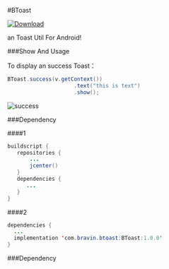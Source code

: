  #BToast

 [ ![Download](https://api.bintray.com/packages/bsss/maven/BToast/images/download.svg) ](https://bintray.com/bsss/maven/BToast/_latestVersion)
 
 an Toast Util For Android!
 
 ###Show And Usage
  
  To display an success Toast：
  
   ```Java
   BToast.success(v.getContext())
                        .text("this is text")
                        .show();
   ```
   
   ![success](https://github.com/bravinshi/ImJack/blob/master/BToast_screen_cup/success.jpg) 
  
  
 
 ###Dependency
 
 ####1
 
 ```Java
 buildscript {
    repositories {
        ...
        jcenter()
    }
    dependencies {
       ...
    }
 }
```

 ####2
 
  ```Java
 dependencies {
    ...
    implementation 'com.bravin.btoast:BToast:1.0.0'
 }
 ```
 
 ###Dependency
 